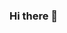 ### Hi there 👋

<!--
**zaynaib/zaynaib** is a ✨ _special_ ✨ repository because its `README.md` (this file) appears on your GitHub profile.

Here are some ideas to get you started:

- 🔭 I’m currently working on a Hugo website for the MiRCommunity 
- 🌱 I’m currently learning React + D3.js
- 👯 I’m looking to collaborate on open source R project.
- 💬 Ask me about cooking
- 📫 How to reach me: [LinkedIn](https://www.linkedin.com/in/zaynaib-ola-giwa/) [Twitter](https://twitter.com/AmazingSpeciali)
- 😄 Pronouns: she/her
- ⚡ Fun fact: I still play Pokemon Go ![pokeball](https://images-wixmp-ed30a86b8c4ca887773594c2.wixmp.com/f/029b8bd9-cb5a-41e4-9c7e-ee516face9bb/dayo3ow-7ac86c31-8b2b-4810-89f2-e6134caf1f2d.gif?token=eyJ0eXAiOiJKV1QiLCJhbGciOiJIUzI1NiJ9.eyJzdWIiOiJ1cm46YXBwOiIsImlzcyI6InVybjphcHA6Iiwib2JqIjpbW3sicGF0aCI6IlwvZlwvMDI5YjhiZDktY2I1YS00MWU0LTljN2UtZWU1MTZmYWNlOWJiXC9kYXlvM293LTdhYzg2YzMxLThiMmItNDgxMC04OWYyLWU2MTM0Y2FmMWYyZC5naWYifV1dLCJhdWQiOlsidXJuOnNlcnZpY2U6ZmlsZS5kb3dubG9hZCJdfQ.LJBxDkRocQStjZpmj9Injfv73mG2SQZ8X6HNdlP5WHw)
-->

